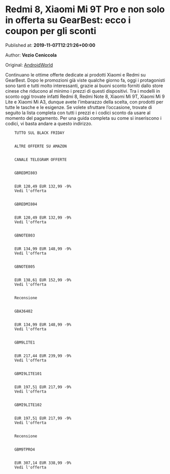 
# Redmi 8, Xiaomi Mi 9T Pro e non solo in offerta su GearBest: ecco i coupon per gli sconti

Published at: **2019-11-07T12:21:26+00:00**

Author: **Vezio Ceniccola**

Original: [AndroidWorld](https://www.androidworld.it/2019/11/07/redmi-8-xiaomi-mi-9t-offerta-gearbest-coupon-679366/)

Continuano le ottime offerte dedicate ai prodotti Xiaomi e Redmi su GearBest. Dopo le promozioni già viste qualche giorno fa, oggi i protagonisti sono tanti e tutti molto interessanti, grazie ai buoni sconto forniti dallo store cinese che riducono al minimo i prezzi di questi dispositivi.
Tra i modelli in sconto oggi trovate infatti Redmi 8, Redmi Note 8, Xiaomi Mi 9T, Xiaomi Mi 9 Lite e Xiaomi Mi A3, dunque avete l’imbarazzo della scelta, con prodotti per tutte le tasche e le esigenze.
Se volete sfruttare l’occasione, trovate di seguito la lista completa con tutti i prezzi e i codici sconto da usare al momento del pagamento. Per una guida completa su come si inseriscono i codici, vi basta andare a questo indirizzo.

        TUTTO SUL BLACK FRIDAY
      

        ALTRE OFFERTE SU AMAZON
      

        CANALE TELEGRAM OFFERTE
      

        GBREDMI803
      

        EUR 120,49 EUR 132,99 -9% 
        Vedi l'offerta
      

        GBREDMI804
      

        EUR 120,49 EUR 132,99 -9% 
        Vedi l'offerta
      

        GBNOTE803
      

        EUR 134,99 EUR 148,99 -9% 
        Vedi l'offerta
      

        GBNOTE805
      

        EUR 138,61 EUR 152,99 -9% 
        Vedi l'offerta
      

        Recensione
      

        GBA36402
      

        EUR 134,99 EUR 148,99 -9% 
        Vedi l'offerta
      

        GBM9LITE1
      

        EUR 217,44 EUR 239,99 -9% 
        Vedi l'offerta
      

        GBMI9LITE101
      

        EUR 197,51 EUR 217,99 -9% 
        Vedi l'offerta
      

        GBMI9LITE102
      

        EUR 197,51 EUR 217,99 -9% 
        Vedi l'offerta
      

        Recensione
      

        GBM9TPRO4
      

        EUR 307,14 EUR 338,99 -9% 
        Vedi l'offerta
      

